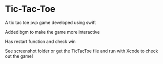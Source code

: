 # Tic-Tac-Toe

A tic tac toe pvp game developed using swift

Added bgm to make the game more interactive

Has restart function and check win

See screenshot folder or get the TicTacToe file and run with Xcode to check out the game!
